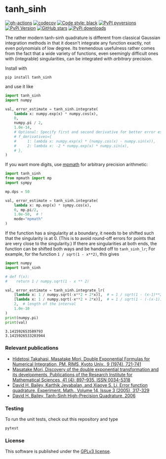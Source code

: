 # tanh_sinh

[![gh-actions](https://img.shields.io/github/workflow/status/nschloe/tanh_sinh/ci?style=flat-square)](https://github.com/nschloe/tanh_sinh/actions?query=workflow%3Aci)
[![codecov](https://img.shields.io/codecov/c/github/nschloe/tanh_sinh.svg?style=flat-square)](https://codecov.io/gh/nschloe/tanh_sinh)
[![Code style: black](https://img.shields.io/badge/code%20style-black-000000.svg?style=flat-square)](https://github.com/psf/black)
[![PyPI pyversions](https://img.shields.io/pypi/pyversions/tanh_sinh.svg?style=flat-square)](https://pypi.org/pypi/tanh_sinh/)
[![PyPi Version](https://img.shields.io/pypi/v/tanh_sinh.svg?style=flat-square)](https://pypi.org/project/tanh_sinh)
[![GitHub stars](https://img.shields.io/github/stars/nschloe/tanh_sinh.svg?logo=github&label=Stars&logoColor=white&style=flat-square)](https://github.com/nschloe/tanh_sinh)
[![PyPi downloads](https://img.shields.io/pypi/dm/tanh_sinh.svg?style=flat-square)](https://pypistats.org/packages/tanh_sinh)


The rather modern tanh-sinh quadrature is different from classical Gaussian integration
methods in that it doesn't integrate any function exactly, not even polynomials of low
degree. Its tremendous usefulness rather comes from the fact that a wide variety of
functions, even seemingly difficult ones with (integrable) singularities, can be
integrated with _arbitrary_ precision.

Install with
```
pip install tanh_sinh
```
and use it like
```python
import tanh_sinh
import numpy

val, error_estimate = tanh_sinh.integrate(
    lambda x: numpy.exp(x) * numpy.cos(x),
    0,
    numpy.pi / 2,
    1.0e-14,
    # Optional: Specify first and second derivative for better error estimation
    # f_derivatives={
    #     1: lambda x: numpy.exp(x) * (numpy.cos(x) - numpy.sin(x)),
    #     2: lambda x: -2 * numpy.exp(x) * numpy.sin(x),
    # },
)
```
If you want more digits, use [mpmath](http://mpmath.org/) for arbitrary precision
arithmetic:
```python
import tanh_sinh
from mpmath import mp
import sympy

mp.dps = 50

val, error_estimate = tanh_sinh.integrate(
    lambda x: mp.exp(x) * sympy.cos(x),
    0, mp.pi/2,
    1.0e-50,  # !
    mode="mpmath"
)
```

If the function has a singularity at a boundary, it needs to be shifted such that the
singularity is at 0. (This is to avoid round-off errors for points that are very close
to the singularity.)
If there are singularities at both ends, the function can be shifted both ways and be
handed off to `tanh_sinh_lr`; For example, for the function `1 / sqrt(1 - x**2)`, this
gives
```python
import numpy
import tanh_sinh

# def f(x):
#    return 1 / numpy.sqrt(1 - x ** 2)

val, error_estimate = tanh_sinh.integrate_lr(
    [lambda x: 1 / numpy.sqrt(-x**2 + 2*x)],  # = 1 / sqrt(1 - (x-1)**2)
    [lambda x: 1 / numpy.sqrt(-x**2 + 2*x)],  # = 1 / sqrt(1 - (-(x-1))**2)
    2,  # length of the interval
    1.0e-10
)
print(numpy.pi)
print(val)
```
```
3.141592653589793
3.1415926533203944
```

### Relevant publications

 * [Hidetosi Takahasi, Masatake Mori, Double Exponential Formulas for Numerical Integration, PM. RIMS, Kyoto Univ., 9 (1974), 721-741](https://doi.org/10.2977%2Fprims%2F1195192451)
 * [Masatake Mori, Discovery of the double exponential transformation and its developments, Publications of the Research Institute for Mathematical Sciences, 41 (4): 897–935, ISSN 0034-5318](https://doi.org/10.2977/prims/1145474600)
 * [David H. Bailey, Karthik Jeyabalan, and Xiaoye S. Li, Error function quadrature, Experiment. Math., Volume 14, Issue 3 (2005), 317-329](https://projecteuclid.org/euclid.em/1128371757)
 * [David H. Bailey, Tanh-Sinh High-Precision Quadrature, 2006](https://www.davidhbailey.com/dhbpapers/dhb-tanh-sinh.pdf)


### Testing

To run the unit tests, check out this repository and type
```
pytest
```

### License
This software is published under the [GPLv3 license](https://www.gnu.org/licenses/gpl-3.0.en.html).
